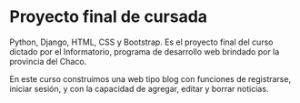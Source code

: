 # Proyecto final de cursada
Python, Django, HTML, CSS y Bootstrap. Es el proyecto final del curso dictado por el Informatorio, programa de desarrollo web brindado por la provincia del Chaco.

En este curso construimos una web tipo blog con funciones de registrarse, iniciar sesión, y con la capacidad de agregar, editar y borrar noticias.
